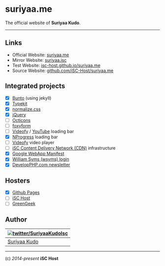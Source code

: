suriyaa.me
====

The official website of **Suriyaa Kudo**.

----

## Links

* Official Website: [suriyaa.me](http://suriyaa.me)
* Mirror Website: [suriyaa.isc](http://suriyaa.isc)
* Test Website: [isc-host.github.io/suriyaa.me](http://isc-host.github.io/suriyaa.me)
* Source Website: [github.com/iSC-Host/suriyaa.me](https://github.com/iSC-Host/suriyaa.me)

## Integrated projects

- [x] [Bunto](http://isc-host.github.io/bunto.isc/) (using jekyll)
- [x] [Typekit](https://typekit.com/)
- [x] [normalize.css](https://necolas.github.io/normalize.css/)
- [x] [jQuery](http://jquery.com/)
- [ ] [Octicons](https://octicons.github.com/)
- [ ] [foxyform](https://foxyform.com/)
- [ ] [Videofy](http://suriyaakudoisc.github.io/loading-bar/) / [YouTube](http://www.thepetedesign.com/demos/youtube_loadingbar_demo.html) loading bar
- [x] [NProgress](http://ricostacruz.com/nprogress) loading bar
- [ ] [Videofy](https://github.com/iSC-Networks-Videos) video player
- [ ] [iSC Content Delivery Network (CDN)](https://github.com/iSC-CDN) infrastructure
- [x] [Google WebApp Manifest](https://developers.google.com/web/fundamentals/device-access/stickyness/?hl=en)
- [x] [William Syms (wsyms) login](https://github.com/wsyms/login/releases/tag/0.2.2)
- [x] [DevelopPHP.com newsletter](https://www.developphp.com/video/PHP/Cron-Job-Tutorial-Automate-the-Email-Sending-for-Newsletter)

## Hosters

- [x] [Github Pages](https://pages.github.com/)
- [ ] [iSC Host](https://github.com/iSC-Host)
- [ ] [GreenGeek](https://www.greengeeks.com/)

## Author

| [![twitter/SuriyaaKudoIsc](http://www.gravatar.com/avatar/fdf96ca751e2e9d247b77d95e6f70da9)](https://twitter.com/SuriyaaKudoIsc "Follow @SuriyaaKudo on Twitter") |
|---|
| [Suriyaa Kudo](http://suriyaakudo.bplaced.net) |

----

(c) *2014-present* **iSC Host**
